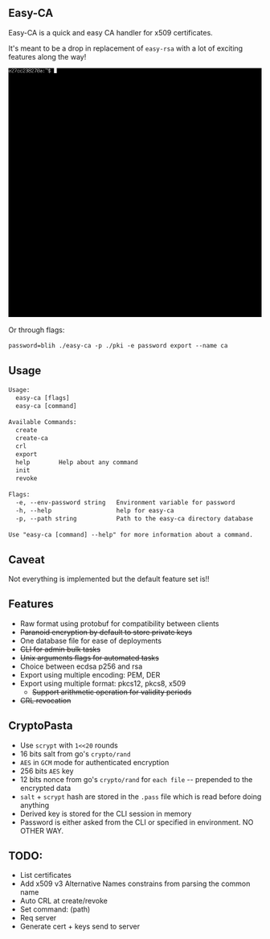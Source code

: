 ## Easy-CA

Easy-CA is a quick and easy CA handler for x509 certificates.

It's meant to be a drop in replacement of `easy-rsa` with a lot of exciting features along the way!

![output.gif](https://github.com/tehmoon/img/raw/master/easy-ca/output.gif)

Or through flags:

```
password=blih ./easy-ca -p ./pki -e password export --name ca
```

## Usage

```
Usage:
  easy-ca [flags]
  easy-ca [command]

Available Commands:
  create      
  create-ca   
  crl         
  export      
  help        Help about any command
  init        
  revoke      

Flags:
  -e, --env-password string   Environment variable for password
  -h, --help                  help for easy-ca
  -p, --path string           Path to the easy-ca directory database

Use "easy-ca [command] --help" for more information about a command.
```

## Caveat

Not everything is implemented but the default feature set is!!

## Features

  - Raw format using protobuf for compatibility between clients
  - ~~Paranoid encryption by default to store private keys~~
  - One database file for ease of deployments
  - ~~CLI for admin bulk tasks~~
  - ~~Unix arguments flags for automated tasks~~
  - Choice between ecdsa p256 and rsa
  - Export using multiple encoding: PEM, DER
  - Export using multiple format: pkcs12, pkcs8, x509
	- ~~Support arithmetic operation for validity periods~~
  - ~~CRL revocation~~

## CryptoPasta

  - Use `scrypt` with `1<<20` rounds
  - 16 bits salt from go's `crypto/rand`
  - `AES` in `GCM` mode for authenticated encryption
  - 256 bits `AES` key
  - 12 bits nonce from go's `crypto/rand` for `each file` -- prepended to the encrypted data
  - `salt` + `scrypt` hash are stored in the `.pass` file which is read before doing anything
  - Derived key is stored for the CLI session in memory
  - Password is either asked from the CLI or specified in environment. NO OTHER WAY.

## TODO:

  - List certificates
  - Add x509 v3 Alternative Names constrains from parsing the common name
  - Auto CRL at create/revoke
  - Set command: (path)
  - Req server
  - Generate cert + keys send to server
